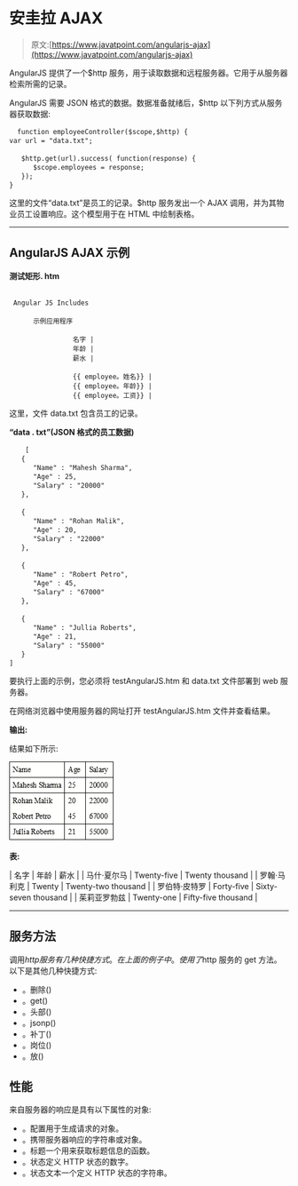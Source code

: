 # 安圭拉 AJAX

> 原文:[https://www.javatpoint.com/angularjs-ajax](https://www.javatpoint.com/angularjs-ajax)

AngularJS 提供了一个$http 服务，用于读取数据和远程服务器。它用于从服务器检索所需的记录。

AngularJS 需要 JSON 格式的数据。数据准备就绪后，$http 以下列方式从服务器获取数据:

```
  function employeeController($scope,$http) {
var url = "data.txt";

   $http.get(url).success( function(response) {
      $scope.employees = response; 
   });
}

```

这里的文件“data.txt”是员工的记录。$http 服务发出一个 AJAX 调用，并为其物业员工设置响应。这个模型用于在 HTML 中绘制表格。

* * *

## AngularJS AJAX 示例

**测试矩形. htm**

```

 Angular JS Includes

      示例应用程序

                名字 |
                年龄 |
                薪水 |

                {{ employee。姓名}} |
                {{ employee。年龄}} |
                {{ employee。工资}} |

```

这里，文件 data.txt 包含员工的记录。

**“data . txt”(JSON 格式的员工数据)**

```
    [
   {
      "Name" : "Mahesh Sharma",
      "Age" : 25,
      "Salary" : "20000"
   },

   {
      "Name" : "Rohan Malik",
      "Age" : 20,
      "Salary" : "22000"
   },

   {
      "Name" : "Robert Petro",
      "Age" : 45,
      "Salary" : "67000"
   },

   {
      "Name" : "Jullia Roberts",
      "Age" : 21,
      "Salary" : "55000"
   }
]

```

要执行上面的示例，您必须将 testAngularJS.htm 和 data.txt 文件部署到 web 服务器。

在网络浏览器中使用服务器的网址打开 testAngularJS.htm 文件并查看结果。

**输出:**

结果如下所示:

![angularjs with ajax](img/30371ada60b625ecc3c065a95664e9ff.png)

**表:**

| 名字 | 年龄 | 薪水 |
| 马什·夏尔马 | Twenty-five | Twenty thousand |
| 罗翰·马利克 | Twenty | Twenty-two thousand |
| 罗伯特·皮特罗 | Forty-five | Sixty-seven thousand |
| 茱莉亚罗勃兹 | Twenty-one | Fifty-five thousand |

* * *

## 服务方法

调用$http 服务有几种快捷方式。在上面的例子中。使用了$http 服务的 get 方法。以下是其他几种快捷方式:

*   。删除()
*   。get()
*   。头部()
*   。jsonp()
*   。补丁()
*   。岗位()
*   。放()

## 性能

来自服务器的响应是具有以下属性的对象:

*   。配置用于生成请求的对象。
*   。携带服务器响应的字符串或对象。
*   。标题一个用来获取标题信息的函数。
*   。状态定义 HTTP 状态的数字。
*   。状态文本一个定义 HTTP 状态的字符串。